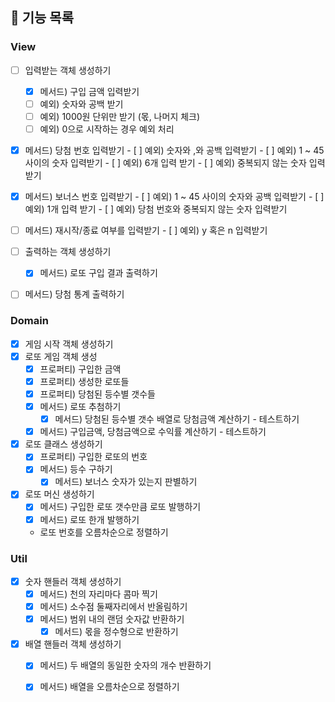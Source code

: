 ## 🎯 기능 목록

### View

- [ ]  입력받는 객체 생성하기
	- [x]  메서드) 구입 금액 입력받기
    - [ ]  예외) 숫자와 공백 받기
    - [ ]  예외) 1000원 단위만 받기 (몫, 나머지 체크)
    - [ ]  예외) 0으로 시작하는 경우 예외 처리
  - [x]  메서드) 당첨 번호 입력받기
    - [ ]  예외) 숫자와 ,와 공백 입력받기
    - [ ]  예외) 1 ~ 45 사이의 숫자 입력받기
    - [ ]  예외) 6개 입력 받기
    - [ ]  예외) 중복되지 않는 숫자 입력받기
  - [x]  메서드) 보너스 번호 입력받기
    - [ ]  예외) 1 ~ 45 사이의 숫자와 공백 입력받기
    - [ ]  예외) 1개 입력 받기
    - [ ]  예외) 당첨 번호와 중복되지 않는 숫자 입력받기
  - [ ]  메서드) 재시작/종료 여부를 입력받기
    - [ ]  예외) y 혹은 n 입력받기

- [ ]  출력하는 객체 생성하기
	- [x]  메서드) 로또 구입 결과 출력하기
  - [ ]  메서드) 당첨 통계 출력하기

### Domain

- [x]  게임 시작 객체 생성하기
- [x]  로또 게임 객체 생성
    - [x]  프로퍼티) 구입한 금액
    - [x]  프로퍼티) 생성한 로또들
    - [x]  프로퍼티) 당첨된 등수별 갯수들
    - [x]  메서드) 로또 추첨하기
		- [x]  메서드) 당첨된 등수별 갯수 배열로 당첨금액 계산하기 - 테스트하기
    - [x]  메서드) 구입금액, 당첨금액으로 수익률 계산하기 - 테스트하기
- [x]  로또 클래스 생성하기
    - [x]  프로퍼티) 구입한 로또의 번호
    - [x]  메서드) 등수 구하기
		- [x]  메서드) 보너스 숫자가 있는지 판별하기
- [x]  로또 머신 생성하기
    - [x]  메서드) 구입한 로또 갯수만큼 로또 발행하기
    - [x]  메서드) 로또 한개 발행하기 
    - 로또 번호를 오름차순으로 정렬하기

### Util

- [x]  숫자 핸들러 객체 생성하기
    - [x]  메서드) 천의 자리마다 콤마 찍기
    - [x]  메서드) 소수점 둘째자리에서 반올림하기
    - [x]  메서드) 범위 내의 랜덤 숫자값 반환하기
		- [x]  메서드) 몫을 정수형으로 반환하기
- [x]  배열 핸들러 객체 생성하기
    - [x]  메서드) 두 배열의 동일한 숫자의 개수 반환하기
    - [x]  메서드) 배열을 오름차순으로 정렬하기
		